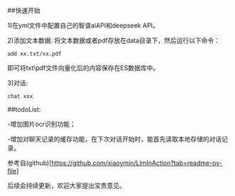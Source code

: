 ##快速开始

1)在yml文件中配置自己的智谱aiAPI和deepseek API。

2)添加文本数据:
将文本数据或者pdf存放在data目录下，然后运行以下命令：

```
add xx.txt/xx.pdf
```

即可将txt\pdf文件向量化后的内容保存在ES数据库中。

3)对话:

```
chat xxx
```


##todoList:

-增加图片ocr识别功能；

-增加对聊天记录的缓存功能，在下次对话开始时，能首先读取本地存储的对话记录。



参考自(github)[https://github.com/xiaoymin/LlmInAction?tab=readme-ov-file]


后续会持续更新，欢迎大家提出宝贵意见。


